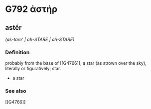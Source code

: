 # G792 ἀστήρ

## astḗr

_(as-tare' | ah-STARE | ah-STARE)_

### Definition

probably from the base of [[G4766]]; a star (as strown over the sky), literally or figuratively; star.

- a star

### See also

[[G4766]]

